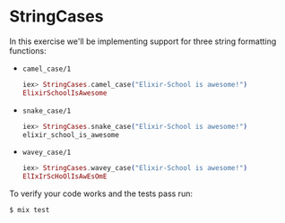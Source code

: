 # StringCases

In this exercise we'll be implementing support for three string formatting functions:

- `camel_case/1`

  ```elixir
  iex> StringCases.camel_case("Elixir-School is awesome!")
  ElixirSchoolIsAwesome
  ```

- `snake_case/1`

  ```elixir
  iex> StringCases.snake_case("Elixir-School is awesome!")
  elixir_school_is_awesome
  ```

- `wavey_case/1`

  ```elixir
  iex> StringCases.wavey_case("Elixir-School is awesome!")
  ElIxIrScHoOlIsAwEsOmE
  ```

To verify your code works and the tests pass run:

```shell
$ mix test
```
